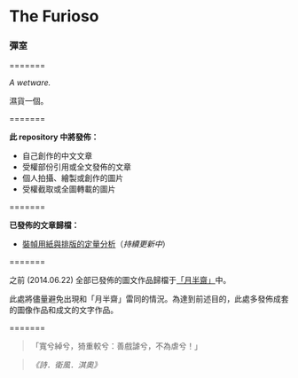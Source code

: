 <h1>The Furioso</h1> <h3>彈室</h3>

=======

*A wetware.*

濕貨一個。

=======

**此 repository 中將發佈：**

* 自己創作的中文文章
* 受權部份引用或全文發佈的文章
* 個人拍攝、繪製或創作的圖片
* 受權截取或全圖轉載的圖片

=======

**已發佈的文章歸檔：**

* [裝幀用紙與排版的定量分析](https://github.com/KoduckWang/furioso/blob/master/Paper_On_Typography.md)（*持續更新中*）

=======

之前 (2014.06.22) 全部已發佈的圖文作品歸檔于[「月半齋」](http://kdcabinet.diandian.com/)中。

此處將儘量避免出現和「月半齋」雷同的情況。為達到前述目的，此處多發佈成套的圖像作品和成文的文字作品。

=======

> 「寬兮綽兮，猗重較兮：善戲謔兮，不為虐兮！」

> *《詩．衛風．淇奧》*

